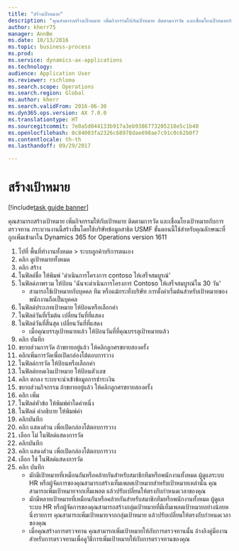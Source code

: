```yaml
--- 
title: "สร้างเป้าหมาย"
description: "คุณสามารถสร้างเป้าหมาย เพิ่มกิจกรรมให้กับเป้าหมาย ติดตามการวัด และเชื่อมโยงเป้าหมายกับการตรวจทาน "
author: kherr75
manager: AnnBe
ms.date: 10/13/2016
ms.topic: business-process
ms.prod: 
ms.service: dynamics-ax-applications
ms.technology: 
audience: Application User
ms.reviewer: rschloma
ms.search.scope: Operations
ms.search.region: Global
ms.author: kherr
ms.search.validFrom: 2016-06-30
ms.dyn365.ops.version: AX 7.0.0
ms.translationtype: HT
ms.sourcegitcommit: 7e0a5d044133b917a3eb9386773205218e5c1b40
ms.openlocfilehash: 0c84003fa2326c68978dae698ae7c91c0c62b0f7
ms.contentlocale: th-th
ms.lasthandoff: 09/29/2017

---
```

# <a name="create-a-goal"></a>สร้างเป้าหมาย

[!include[task guide banner](../../includes/task-guide-banner.md)]

คุณสามารถสร้างเป้าหมาย เพิ่มกิจกรรมให้กับเป้าหมาย ติดตามการวัด และเชื่อมโยงเป้าหมายกับการตรวจทาน  กระบวนงานนี้สร้างขึ้นโดยใช้บริษัทข้อมูลสาธิต USMF  ขั้นตอนนี้ใช้สำหรับคุณลักษณะที่ถูกเพิ่มเข้ามาใน Dynamics 365 for Operations version 1611

1. ไปที่ พื้นที่ทำงานทั้งหมด > ระบบลูกค้าบริการตนเอง
2. คลิก ดูเป้าหมายทั้งหมด
3. คลิก สร้าง
4. ในฟิลด์ชื่อ ให้พิมพ์ 'ดำเนินการโครงการ contoso ให้เสร็จสมบูรณ์'
5. ในฟิลด์ภาพรวม ให้ป้อน 'ฉันจะดำเนินการโครงการ Contoso ให้เสร็จสมบูรณ์ใน 30 วัน'
    * สามารถใช้เป้าหมายกับบุคคล ทีม หรือแม้กระทั่งบริษัท  การตั้งค่าเริ่มต้นสำหรับเป้าหมายของพนักงานถือเป็นบุคคล  
6. ในฟิลด์ประเภทเป้าหมาย ให้ป้อนหรือเลือกค่า
7. ในฟิลด์วันที่เริ่มต้น เปลี่ยนวันที่ที่แสดง
8. ในฟิลด์วันที่สิ้นสุด เปลี่ยนวันที่ที่แสดง
    * เมื่อคุณบรรลุเป้าหมายแล้ว ให้ป้อนวันที่ที่คุณบรรลุเป้าหมายแล้ว  
9. คลิก บันทึก
10. ขยายส่วนการวัด  ถ้าขยายอยู่แล้ว ให้คลิกลูกศรขยายสองครั้ง
11. คลิกเพิ่มการวัดเพื่อเปิดกล่องโต้ตอบการวาง
12. ในฟิลด์การวัด ให้ป้อนหรือเลือกค่า
13. ในฟิลด์ยอดเงินเป้าหมาย ให้ป้อนตัวเลข
14. คลิก ตกลง ระบบจะนำเข้าข้อมูลการชำระเงิน
15. ขยายส่วนกิจกรรม  ถ้าขยายอยู่แล้ว ให้คลิกลูกศรขยายสองครั้ง
16. คลิก เพิ่ม
17. ในฟิลด์หัวข้อ ให้พิมพ์ค่าใดค่าหนึ่ง
18. ในฟิลด์ คำอธิบาย ให้พิมพ์ค่า
19. คลิกบันทึก
20. คลิก แสดงส่วน เพื่อเปิดกล่องโต้ตอบการวาง
21. เลือก ไม่ ในฟิลด์แสดงการวัด
22. คลิกบันทึก
23. คลิก แสดงส่วน เพื่อเปิดกล่องโต้ตอบการวาง
24. เลือก ใช่ ในฟิลด์แสดงการวัด
25. คลิก บันทึก
    * มักมีเป้าหมายที่เหมือนกันหรือคล้ายกันสำหรับสมาชิกทีมหรือพนักงานทั้งหมด      ผู้ดูแลระบบ HR หรือผู้จัดการของคุณสามารถสร้างเท็มเพลตเป้าหมายสำหรับเป้าหมายเหล่านั้น  คุณสามารถเพิ่มเป้าหมายจากเท็มเพลต แล้วปรับเปลี่ยนให้ตรงกับกำหนดเวลาของคุณ  
    * มักมีหลายเป้าหมายที่เหมือนกันหรือคล้ายกันสำหรับสมาชิกทีมหรือพนักงานทั้งหมด      ผู้ดูแลระบบ HR หรือผู้จัดการของคุณสามารถสร้างกลุ่มเป้าหมายที่มีเท็มเพลตเป้าหมายอย่างน้อยหนึ่งรายการ  คุณสามารถเพิ่มเป้าหมายจากกลุ่มเป้าหมาย แล้วปรับเปลี่ยนให้ตรงกับกำหนดเวลาของคุณ  
    * เมื่อคุณสร้างการตรวจทาน คุณสามารถเพิ่มเป้าหมายให้กับการตรวจทานนั้น  อ้างอิงคู่มืองานสำหรับการตรวจทานเพื่อดูวิธีการเพิ่มเป้าหมายให้กับการตรวจทานของคุณ  


